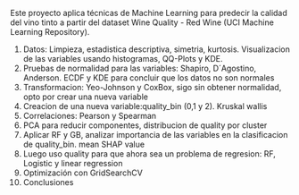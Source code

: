 Este proyecto aplica técnicas de Machine Learning para predecir la calidad del vino tinto a partir del dataset Wine Quality - Red Wine (UCI Machine Learning Repository).
1) Datos: Limpieza, estadistica descriptiva, simetria, kurtosis. Visualizacion de las variables usando histogramas, QQ-Plots y KDE.
2) Pruebas de normalidad para las variables: Shapiro, D´Agostino, Anderson. ECDF y KDE para concluir que los datos no son normales
3) Transformacion: Yeo-Johnson y CoxBox, sigo sin obtener normalidad, opto por crear una nueva variable
4) Creacion de una nueva variable:quality_bin (0,1 y 2). Kruskal wallis
5) Correlaciones: Pearson y Spearman
6) PCA para reducir componentes, distribucion de quality por cluster
7) Aplicar RF y GB, analizar importancia de las variables en la clasificacion de quality_bin. mean SHAP value
9) Luego uso quality para que ahora sea un problema de regresion: RF, Logistic y linear regression
10) Optimización con GridSearchCV
11) Conclusiones
